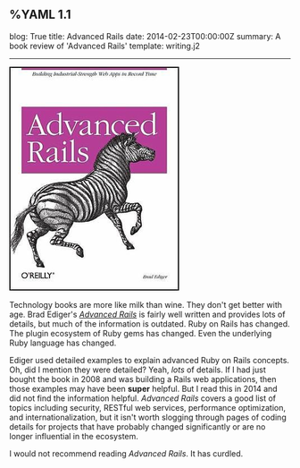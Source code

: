 %YAML 1.1
---
blog: True
title: Advanced Rails
date: 2014-02-23T00:00:00Z
summary: A book review of 'Advanced Rails'
template: writing.j2

---
<img class='book' src='advanced-rails.jpg'>

Technology books are more like milk than wine. They don't get better with age.
Brad Ediger's *[Advanced
Rails](http://www.amazon.com/Advanced-Rails-Brad-Ediger/dp/0596510322)* is
fairly well written and provides lots of details, but much of the information
is outdated. Ruby on Rails has changed. The plugin ecosystem of Ruby gems has
changed. Even the underlying Ruby language has changed.

Ediger used detailed examples to explain advanced Ruby on Rails concepts. Oh,
did I mention they were detailed? Yeah, *lots* of details. If I had just bought
the book in 2008 and was building a Rails web applications, then those examples
may have been **super** helpful. But I read this in 2014 and did not find the
information helpful. *Advanced Rails* covers a good list of topics including
security, RESTful web services, performance optimization, and
internationalization, but it isn't worth slogging through pages of coding
details for projects that have probably changed significantly or are no longer
influential in the ecosystem.

I would not recommend reading *Advanced Rails*. It has curdled.
